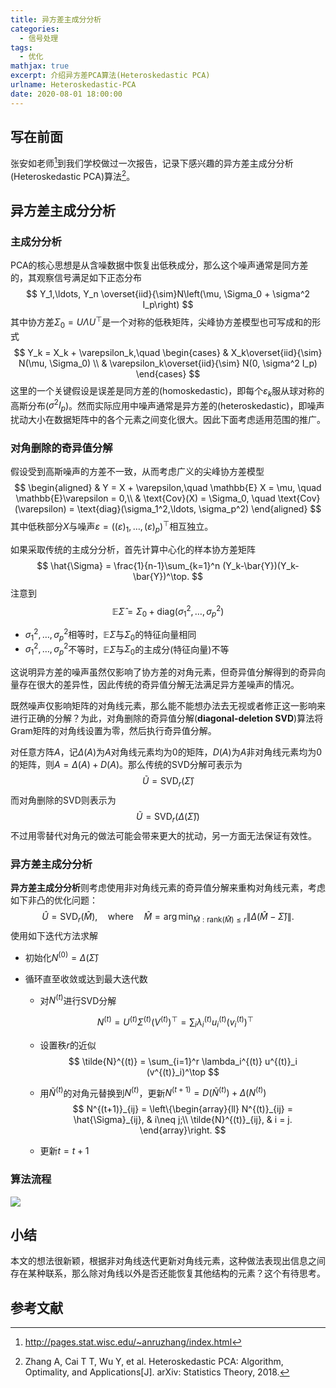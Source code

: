 ```yaml
---
title: 异方差主成分分析
categories:
  - 信号处理
tags:
  - 优化
mathjax: true
excerpt: 介绍异方差PCA算法(Heteroskedastic PCA)
urlname: Heteroskedastic-PCA
date: 2020-08-01 18:00:00
---
```


## 写在前面

张安如老师[^1]到我们学校做过一次报告，记录下感兴趣的异方差主成分分析(Heteroskedastic PCA)算法[^2]。

## 异方差主成分分析

### 主成分分析

PCA的核心思想是从含噪数据中恢复出低秩成分，那么这个噪声通常是同方差的，其观察信号满足如下正态分布
$$
Y_1,\ldots, Y_n \overset{iid}{\sim}N\left(\mu, \Sigma_0 + \sigma^2 I_p\right)
$$
其中协方差$\Sigma_0 = U\Lambda U^\top$是一个对称的低秩矩阵，尖峰协方差模型也可写成和的形式
$$
Y_k = X_k + \varepsilon_k,\quad 
\begin{cases}
& X_k\overset{iid}{\sim} N(\mu, \Sigma_0) \\
& \varepsilon_k\overset{iid}{\sim} N(0, \sigma^2 I_p)
\end{cases}
$$
这里的一个关键假设是误差是同方差的(homoskedastic)，即每个$\varepsilon_k$服从球对称的高斯分布($\sigma^2 I_p$)。然而实际应用中噪声通常是异方差的(heteroskedastic)，即噪声扰动大小在数据矩阵中的各个元素之间变化很大。因此下面考虑适用范围的推广。

### 对角删除的奇异值分解

假设受到高斯噪声的方差不一致，从而考虑广义的尖峰协方差模型
$$
\begin{aligned}
& Y = X + \varepsilon,\quad \mathbb{E} X = \mu, \quad \mathbb{E}\varepsilon = 0,\\
& \text{Cov}(X) = \Sigma_0, \quad \text{Cov}(\varepsilon) = \text{diag}(\sigma_1^2,\ldots, \sigma_p^2)
\end{aligned}
$$
其中低秩部分$X$与噪声$\varepsilon = ((\varepsilon)_1,\ldots, (\varepsilon)_p)^\top$相互独立。

如果采取传统的主成分分析，首先计算中心化的样本协方差矩阵
$$
\hat{\Sigma} = \frac{1}{n-1}\sum_{k=1}^n (Y_k-\bar{Y})(Y_k-\bar{Y})^\top.
$$
注意到
$$
\mathbb{E}\hat{\Sigma} = \Sigma_0 + \text{diag}(\sigma_1^2,\ldots, \sigma_p^2)
$$

- $\sigma_1^2,\ldots, \sigma_p^2$相等时，$\mathbb{E}\hat{\Sigma}$与$\Sigma_0$的特征向量相同
- $\sigma_1^2,\ldots, \sigma_p^2$不等时，$\mathbb{E}\hat{\Sigma}$与$\Sigma_0$的主成分(特征向量)不等

这说明异方差的噪声虽然仅影响了协方差的对角元素，但奇异值分解得到的奇异向量存在很大的差异性，因此传统的奇异值分解无法满足异方差噪声的情况。

既然噪声仅影响矩阵的对角线元素，那么能不能想办法去无视或者修正这一影响来进行正确的分解？为此，对角删除的奇异值分解(**diagonal-deletion SVD**)算法将Gram矩阵的对角线设置为零，然后执行奇异值分解。

对任意方阵$A$，记$\Delta(A)$为$A$对角线元素均为$0$的矩阵，$D(A)$为$A$非对角线元素均为$0$的矩阵，则$A = \Delta(A) + D(A)$。那么传统的SVD分解可表示为
$$
\tilde{U}=\text{SVD}_r(\hat{\Sigma})
$$
而对角删除的SVD则表示为
$$
\tilde{U}=\text{SVD}_r(\Delta(\hat{\Sigma}))
$$
不过用零替代对角元的做法可能会带来更大的扰动，另一方面无法保证有效性。

### 异方差主成分分析

**异方差主成分分析**则考虑使用非对角线元素的奇异值分解来重构对角线元素，考虑如下非凸的优化问题：
$$
\hat{U}=\text{SVD}_r(\hat{M}), \quad \text{where}\quad  \hat{M} = \arg\min_{\hat{M}: \text{rank}(\hat{M}) \leq r} \left\|\Delta(\hat{M} - \hat{\Sigma})\right\|.
$$
使用如下迭代方法求解

- 初始化$N^{(0)} = \Delta(\hat{\Sigma})$

- 循环直至收敛或达到最大迭代数
  - 对$N^{(t)}$进行SVD分解

  $$
  N^{(t)} = U^{(t)}\Sigma^{(t)}(V^{(t)})^\top = \sum_{i} \lambda_i^{(t)} u_i^{(t)} (v_i^{(t)})^\top
  $$

  - 设置秩$r$的近似
    $$
    \tilde{N}^{(t)} = \sum_{i=1}^r \lambda_i^{(t)} u^{(t)}_i (v^{(t)}_i)^\top
    $$

  - 用$\tilde{N}^{(t)}$的对角元替换到$N^{(t)}$，更新$N^{(t+1)} = D(\tilde{N}^{(t)}) + \Delta(N^{(t)})$
    $$
    N^{(t+1)}_{ij} = \left\{\begin{array}{ll}
      	N^{(t)}_{ij} = \hat{\Sigma}_{ij}, & i\neq j;\\
      	\tilde{N}^{(t)}_{ij}, & i = j.
      	\end{array}\right.
    $$
    
  - 更新$t = t +1$

### 算法流程

![](heteroskedastic-PCA/HeteroPCA.png)

## 小结

本文的想法很新颖，根据非对角线迭代更新对角线元素，这种做法表现出信息之间存在某种联系，那么除对角线以外是否还能恢复其他结构的元素？这个有待思考。

## 参考文献

[^1]:http://pages.stat.wisc.edu/~anruzhang/index.html
[^2]: Zhang A, Cai T T, Wu Y, et al. Heteroskedastic PCA: Algorithm, Optimality, and Applications[J]. arXiv: Statistics Theory, 2018.

